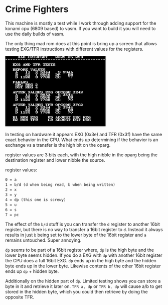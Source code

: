 # Crime Fighters
This machine is mostly a test while I work through adding support for the konami
cpu (6809 based) to vasm.  If you want to build it you will need to use the
daily builds of vasm.

The only thing mad rom does at this point is bring up a screen that allows
testing EXG/TFR instructions with different values for the registers.

![exg/tfr test](docs/images/crime_fighters_exgtfr_test.png)

In testing on hardware it appears EXG (0x3e) and TFR (0x3f) have the same exact
behavior in the CPU.  What ends up determining if the behavior is an exchange vs
a transfer is the high bit on the oparg.

register values are 3 bits each, with the high nibble in the oparg being the
destination register and lower nibble the source.

register values:
```
0 = a
1 = b/d (d when being read, b when being written)
2 = x
3 = y
4 = dp (this one is screwy)
5 = u
6 = s
7 = pc
```

The effect of the `b/d` stuff is you can transfer the `d` register to another
16bit register, but there is no way to transfer a 16bit register to `d`.
Instead it always results in just `b` being set to the lower byte of the 16bit
register and `a` remains untouched.  Super annoying.

`dp` seems to be part of a 16bit register where, `dp` is the high byte and the
lower byte seems hidden.  If you do a EXG with `dp` with another 16bit
register the CPU does a full 16bit EXG.  `dp` ends up in the high byte and the
hidden byte ends up in the lower byte.  Likewise contents of the other 16bit
register ends up `dp` + hidden byte.

Additionally on the hidden part of `dp`. Limited testing shows you can store a
byte in it and retrieve it later on.  `TFR a, dp` or `TFR b, dp` will cause a/b to
get stored in the hidden byte, which you could then retrieve by doing the
opposite TFR.
